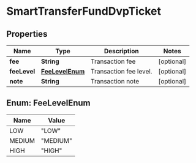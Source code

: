 

# SmartTransferFundDvpTicket


## Properties

| Name | Type | Description | Notes |
|------------ | ------------- | ------------- | -------------|
|**fee** | **String** | Transaction fee |  [optional] |
|**feeLevel** | [**FeeLevelEnum**](#FeeLevelEnum) | Transaction fee level. |  [optional] |
|**note** | **String** | Transaction note |  [optional] |



## Enum: FeeLevelEnum

| Name | Value |
|---- | -----|
| LOW | &quot;LOW&quot; |
| MEDIUM | &quot;MEDIUM&quot; |
| HIGH | &quot;HIGH&quot; |



